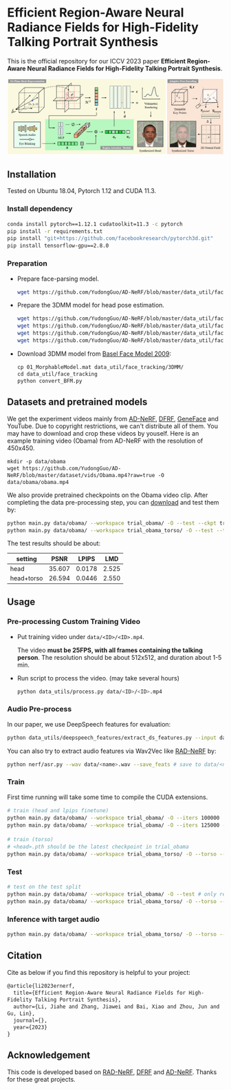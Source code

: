 # Efficient Region-Aware Neural Radiance Fields for High-Fidelity Talking Portrait Synthesis

This is the official repository for our ICCV 2023 paper **Efficient Region-Aware Neural Radiance Fields for High-Fidelity Talking Portrait Synthesis**.

![image](assets/main.png)

## Installation

Tested on Ubuntu 18.04, Pytorch 1.12 and CUDA 11.3.

### Install dependency

```bash
conda install pytorch==1.12.1 cudatoolkit=11.3 -c pytorch
pip install -r requirements.txt
pip install "git+https://github.com/facebookresearch/pytorch3d.git"
pip install tensorflow-gpu==2.8.0
```

### Preparation

- Prepare face-parsing model.

  ```bash
  wget https://github.com/YudongGuo/AD-NeRF/blob/master/data_util/face_parsing/79999_iter.pth?raw=true -O data_utils/face_parsing/79999_iter.pth
  ```

- Prepare the 3DMM model for head pose estimation.

  ```bash
  wget https://github.com/YudongGuo/AD-NeRF/blob/master/data_util/face_tracking/3DMM/exp_info.npy?raw=true -O data_utils/face_tracking/3DMM/exp_info.npy
  wget https://github.com/YudongGuo/AD-NeRF/blob/master/data_util/face_tracking/3DMM/keys_info.npy?raw=true -O data_utils/face_tracking/3DMM/keys_info.npy
  wget https://github.com/YudongGuo/AD-NeRF/blob/master/data_util/face_tracking/3DMM/sub_mesh.obj?raw=true -O data_utils/face_tracking/3DMM/sub_mesh.obj
  wget https://github.com/YudongGuo/AD-NeRF/blob/master/data_util/face_tracking/3DMM/topology_info.npy?raw=true -O data_utils/face_tracking/3DMM/topology_info.npy
  ```

- Download 3DMM model from [Basel Face Model 2009](https://faces.dmi.unibas.ch/bfm/main.php?nav=1-1-0&id=details):

  ```
  cp 01_MorphableModel.mat data_util/face_tracking/3DMM/
  cd data_util/face_tracking
  python convert_BFM.py
  ```

## Datasets and pretrained models

We get the experiment videos mainly from [AD-NeRF](https://github.com/YudongGuo/AD-NeRF), [DFRF](https://github.com/sstzal/DFRF), [GeneFace](https://github.com/yerfor/GeneFace) and YouTube. Due to copyright restrictions, we can't distribute all of them. You may have to download and crop these videos by youself. Here is an example training video (Obama) from AD-NeRF with the resolution of 450x450. 

```
mkdir -p data/obama
wget https://github.com/YudongGuo/AD-NeRF/blob/master/dataset/vids/Obama.mp4?raw=true -O data/obama/obama.mp4
```

We also provide pretrained checkpoints on the Obama video clip. After completing the data pre-processing step, you can [download](https://github.com/Fictionarry/ER-NeRF/releases/tag/ckpt) and test them by:

```bash
python main.py data/obama/ --workspace trial_obama/ -O --test --ckpt trial_obama/checkpoints/ngp.pth   # head
python main.py data/obama/ --workspace trial_obama_torso/ -O --test --torso --ckpt trial_obama_torso/checkpoints/ngp.pth   # head+torso
```

The test results should be about:

| setting    | PSNR   | LPIPS  | LMD   |
| ---------- | ------ | ------ | ----- |
| head       | 35.607 | 0.0178 | 2.525 |
| head+torso | 26.594 | 0.0446 | 2.550 |

## Usage

### Pre-processing Custom Training Video

* Put training video under `data/<ID>/<ID>.mp4`.

  The video **must be 25FPS, with all frames containing the talking person**. 
  The resolution should be about 512x512, and duration about 1-5 min.

* Run script to process the video. (may take several hours)

  ```bash
  python data_utils/process.py data/<ID>/<ID>.mp4
  ```

### Audio Pre-process

In our paper, we use DeepSpeech features for evaluation:

```bash
python data_utils/deepspeech_features/extract_ds_features.py --input data/<name>.wav # save to data/<name>.npy
```

You can also try to extract audio features via Wav2Vec like [RAD-NeRF](https://github.com/ashawkey/RAD-NeRF) by:

```bash
python nerf/asr.py --wav data/<name>.wav --save_feats # save to data/<name>_eo.npy
```

### Train

First time running will take some time to compile the CUDA extensions.

```bash
# train (head and lpips finetune)
python main.py data/obama/ --workspace trial_obama/ -O --iters 100000
python main.py data/obama/ --workspace trial_obama/ -O --iters 125000 --finetune_lips --patch_size 32

# train (torso)
# <head>.pth should be the latest checkpoint in trial_obama
python main.py data/obama/ --workspace trial_obama_torso/ -O --torso --head_ckpt <head>.pth --iters 200000
```

### Test

```bash
# test on the test split
python main.py data/obama/ --workspace trial_obama/ -O --test # only render the head and use GT image for torso
python main.py data/obama/ --workspace trial_obama_torso/ -O --torso --test # render both head and torso
```

### Inference with target audio

```bash
python main.py data/obama/ --workspace trial_obama_torso/ -O --torso --test --test_train --aud <audio>.npy
```

## Citation

Cite as below if you find this repository is helpful to your project:

```
@article{li2023ernerf,
  title={Efficient Region-Aware Neural Radiance Fields for High-Fidelity Talking Portrait Synthesis},
  author={Li, Jiahe and Zhang, Jiawei and Bai, Xiao and Zhou, Jun and Gu, Lin},
  journal={},
  year={2023}
}
```

## Acknowledgement

This code is developed based on [RAD-NeRF](https://github.com/ashawkey/RAD-NeRF), [DFRF](https://github.com/sstzal/DFRF) and [AD-NeRF](https://github.com/YudongGuo/AD-NeRF).  Thanks for these great projects.
